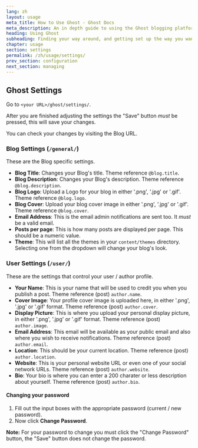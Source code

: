 ```yaml
---
lang: zh
layout: usage
meta_title: How to Use Ghost - Ghost Docs
meta_description: An in depth guide to using the Ghost blogging platform. Got Ghost but not sure how to get going? Start here!
heading: Using Ghost
subheading: Finding your way around, and getting set up the way you want
chapter: usage
section: settings
permalink: /zh/usage/settings/
prev_section: configuration
next_section: managing
---
```


##  Ghost Settings <a id="settings"></a>

Go to <code class="path">&lt;your URL&gt;/ghost/settings/</code>.

After you are finished adjusting the settings the "Save" button *must* be pressed, this will save your changes.

You can check your changes by visiting the Blog URL.

### Blog Settings (<code class="path">/general/</code>)

These are the Blog specific settings.

*   **Blog Title**: Changes your Blog's title. Theme reference `@blog.title`.
*   **Blog Description**: Changes your Blog's description. Theme reference `@blog.description`.
*   **Blog Logo**: Upload a Logo for your blog in either '.png', '.jpg' or '.gif'. Theme reference `@blog.logo`.
*   **Blog Cover**: Upload your blog cover image in either '.png', '.jpg' or '.gif'. Theme reference `@blog.cover`.
*   **Email Address**: This is the email admin notifications are sent too. It *must* be a valid email.
*   **Posts per page**: This is how many posts are displayed per page. This should be a numeric value.
*   **Theme**: This will list all the themes in your <code class="path">content/themes</code> directory. Selecting one from the dropdown will change your blog's look.

### User Settings (<code class="path">/user/</code>)

These are the settings that control your user / author profile.

*   **Your Name**: This is your name that will be used to credit you when you publish a post. Theme reference (post) `author.name`.
*   **Cover Image**: Your profile cover image is uploaded here, in either '.png', '.jpg' or '.gif' format. Theme reference (post) `author.cover`.
*   **Display Picture**: This is where you upload your personal display picture, in either '.png', '.jpg' or '.gif' format. Theme reference (post) `author.image`.
*   **Email Address**: This email will be available as your public email and also where you wish to receive notifications. Theme reference (post) `author.email`.
*   **Location**: This should be your current location. Theme reference (post) `author.location`.
*   **Website**: This is your personal website URL or even one of your social network URLs. Theme reference (post) `author.website`.
*   **Bio**: Your bio is where you can enter a 200 charater or less description about yourself. Theme reference (post) `author.bio`.

#### Changing your password

1.  Fill out the input boxes with the appropriate password (current / new password).
2.  Now click **Change Password**.
<p class="note">
    <strong>Note:</strong> For your password to change you must click the "Change Password" button, the "Save" button does not change the password.
</p>

